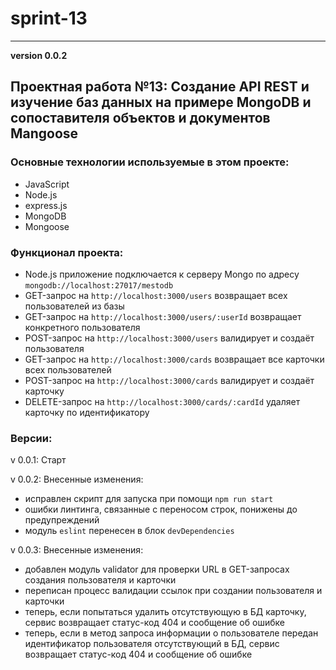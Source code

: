 # sprint-13
______________________
__version 0.0.2__

## Проектная работа №13: Создание API REST и изучение баз данных на примере MongoDB и сопоставителя объектов и документов Mangoose

### Основные технологии используемые в этом проекте:

- JavaScript
- Node.js
- express.js
- MongoDB
- Mongoose

### Функционал проекта:

- Node.js приложение подключается к серверу Mongo по адресу `mongodb://localhost:27017/mestodb`
- GET-запрос на  `http://localhost:3000/users` возвращает всех пользователей из базы
- GET-запрос на `http://localhost:3000/users/:userId` возвращает конкретного пользователя
- POST-запрос на `http://localhost:3000/users` валидирует и создаёт пользователя
- GET-запрос на `http://localhost:3000/cards` возвращает все карточки всех пользователей
- POST-запрос на `http://localhost:3000/cards` валидирует и создаёт карточку
- DELETE-запрос на `http://localhost:3000/cards/:cardId` удаляет карточку по идентификатору

### Версии:

v 0.0.1: Старт

v 0.0.2: Внесенные изменения:

- исправлен скрипт для запуска при помощи `npm run start`
- ошибки линтинга, связанные с переносом строк, понижены до предупреждений
- модуль `eslint` перенесен в блок `devDependencies`

v 0.0.3: Внесенные изменения:

- добавлен модуль validator для проверки URL в GET-запросах создания пользователя и карточки
- переписан процесс валидации ссылок при создании пользователя и карточки
- теперь, если попытаться удалить отсутствующую в БД карточку, сервис возвращает статус-код 404 и сообщение об ошибке
- теперь, если в метод запроса информации о пользователе передан идентификатор пользователя отсутствующий в БД, сервис возвращает статус-код 404 и сообщение об ошибке
